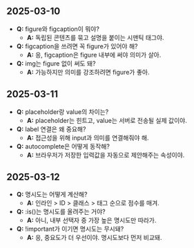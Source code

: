 ## 2025-03-10
- **Q:** figure와 figcaption이 뭐야?
  - **A:** 독립된 콘텐츠를 묶고 설명을 붙이는 시맨틱 태그야.
- **Q:** figcaption을 쓰려면 꼭 figure가 있어야 해?
  - **A:** 응, figcaption은 figure 내부에 써야 의미가 살아.
- **Q:** img는 figure 없이 써도 돼?
  - **A:** 가능하지만 의미를 강조하려면 figure가 좋아.

## 2025-03-11
- **Q:** placeholder랑 value의 차이는?
  - **A:** placeholder는 힌트고, value는 서버로 전송될 실제 값이야.
- **Q:** label 연결은 왜 중요해?
  - **A:** 접근성을 위해 input과 의미를 연결해줘야 해.
- **Q:** autocomplete은 어떻게 동작해?
  - **A:** 브라우저가 저장한 입력값을 자동으로 제안해주는 속성이야.

## 2025-03-12
- **Q:** 명시도는 어떻게 계산해?
  - **A:** 인라인 > ID > 클래스 > 태그 순으로 점수를 매겨.
- **Q:** :is()는 명시도를 올려주는 거야?
  - **A:** 아니, 내부 선택자 중 가장 높은 명시도만 따라가.
- **Q:** !important가 이기면 명시도는 무시돼?
  - **A:** 응, 중요도가 더 우선이야. 명시도보다 먼저 비교돼.
